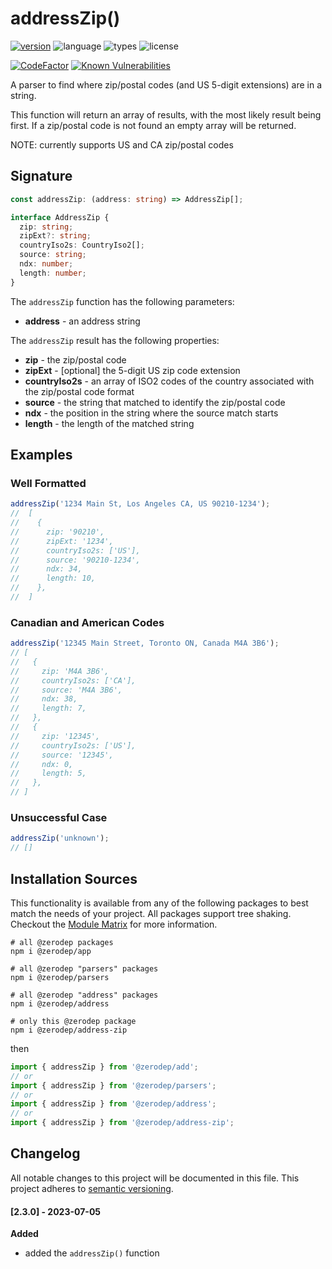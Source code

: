 # addressZip()

[![version](https://img.shields.io/npm/v/@zerodep/address-zip?style=flat-square&color=blue)](https://www.npmjs.com/package/@zerodep/address-zip)
![language](https://img.shields.io/badge/typescript-100%25-blue?style=flat-square)
![types](https://img.shields.io/badge/types-included-blue?style=flat-square)
![license](https://img.shields.io/github/license/cdepage/zerodep?color=blue&style=flat-square)

[![CodeFactor](https://www.codefactor.io/repository/github/cdepage/zerodep/badge)](https://www.codefactor.io/repository/github/cdepage/zerodep)
[![Known Vulnerabilities](https://snyk.io/test/github/cdepage/zerodep/badge.svg)](https://snyk.io/test/github/cdepage/zerodep)

A parser to find where zip/postal codes (and US 5-digit extensions) are in a string.

This function will return an array of results, with the most likely result being first. If a zip/postal code is not found an empty array will be returned.

NOTE: currently supports US and CA zip/postal codes

## Signature

```typescript
const addressZip: (address: string) => AddressZip[];

interface AddressZip {
  zip: string;
  zipExt?: string;
  countryIso2s: CountryIso2[];
  source: string;
  ndx: number;
  length: number;
}
```

The `addressZip` function has the following parameters:

- **address** - an address string

The `addressZip` result has the following properties:

- **zip** - the zip/postal code
- **zipExt** - [optional] the 5-digit US zip code extension
- **countryIso2s** - an array of ISO2 codes of the country associated with the zip/postal code format
- **source** - the string that matched to identify the zip/postal code
- **ndx** - the position in the string where the source match starts
- **length** - the length of the matched string

## Examples

### Well Formatted

```javascript
addressZip('1234 Main St, Los Angeles CA, US 90210-1234');
//  [
//    {
//      zip: '90210',
//      zipExt: '1234',
//      countryIso2s: ['US'],
//      source: '90210-1234',
//      ndx: 34,
//      length: 10,
//    },
//  ]
```

### Canadian and American Codes

```javascript
addressZip('12345 Main Street, Toronto ON, Canada M4A 3B6');
// [
//   {
//     zip: 'M4A 3B6',
//     countryIso2s: ['CA'],
//     source: 'M4A 3B6',
//     ndx: 38,
//     length: 7,
//   },
//   {
//     zip: '12345',
//     countryIso2s: ['US'],
//     source: '12345',
//     ndx: 0,
//     length: 5,
//   },
// ]
```

### Unsuccessful Case

```javascript
addressZip('unknown');
// []
```

## Installation Sources

This functionality is available from any of the following packages to best match the needs of your project. All packages support tree shaking. Checkout the [Module Matrix](/) for more information.

```shell
# all @zerodep packages
npm i @zerodep/app

# all @zerodep "parsers" packages
npm i @zerodep/parsers

# all @zerodep "address" packages
npm i @zerodep/address

# only this @zerodep package
npm i @zerodep/address-zip
```

then

```javascript
import { addressZip } from '@zerodep/add';
// or
import { addressZip } from '@zerodep/parsers';
// or
import { addressZip } from '@zerodep/address';
// or
import { addressZip } from '@zerodep/address-zip';
```

## Changelog

All notable changes to this project will be documented in this file. This project adheres to [semantic versioning](https://semver.org/spec/v2.0.0.html).

#### [2.3.0] - 2023-07-05

**Added**

- added the `addressZip()` function
